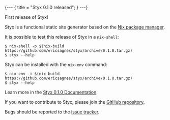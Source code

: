 {---
{ title = "Styx 0.1.0 released"; }
---}

First release of Styx!

Styx is a functional static site generator based on the [Nix package manager](http://nixos.org/nix/).

It is possible to test this release of Styx in a `nix-shell`:

```
$ nix-shell -p $(nix-build https://github.com/ericsagnes/styx/archive/0.1.0.tar.gz)
$ styx --help
```

Styx can be installed with the `nix-env` command:

```
$ nix-env -i $(nix-build https://github.com/ericsagnes/styx/archive/0.1.0.tar.gz)
$ styx --help
```

Learn more in the [Styx 0.1.0 Documentation](@conf.siteUrl@/documentation-v0-1-0.html).

If you want to contribute to Styx, please join the [GitHub repository](https://github.com/styx-static/styx/).

Bugs should be reported to the [issue tracker](https://github.com/styx-static/styx/issues).
